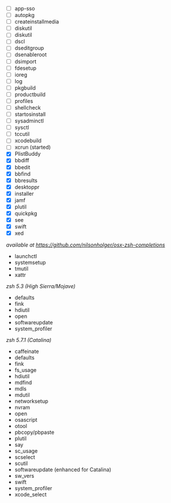 
- [ ] app-sso
- [ ] autopkg
- [ ] createinstallmedia
- [ ] diskutil
- [ ] diskutil
- [ ] dscl
- [ ] dseditgroup
- [ ] dsenableroot
- [ ] dsimport
- [ ] fdesetup
- [ ] ioreg
- [ ] log
- [ ] pkgbuild
- [ ] productbuild
- [ ] profiles
- [ ] shellcheck
- [ ] startosinstall
- [ ] sysadminctl
- [ ] sysctl
- [ ] tccutil
- [ ] xcodebuild
- [ ] xcrun (started)
- [x] PlistBuddy
- [x] bbdiff
- [x] bbedit
- [x] bbfind
- [x] bbresults
- [x] desktoppr
- [x] installer
- [x] jamf
- [x] plutil
- [x] quickpkg
- [x] see
- [x] swift
- [x] xed

*available at https://github.com/nilsonholger/osx-zsh-completions*

- launchctl
- systemsetup
- tmutil
- xattr

*zsh 5.3 (High Sierra/Mojave)*

- defaults
- fink
- hdiutil
- open
- softwareupdate
- system_profiler

*zsh 5.7.1 (Catalina)*

- caffeinate
- defaults
- fink
- fs_usage
- hdiutil
- mdfind
- mdls
- mdutil
- networksetup
- nvram
- open
- osascript
- otool
- pbcopy/pbpaste
- plutil
- say
- sc_usage
- scselect
- scutil
- softwareupdate (enhanced for Catalina)
- sw_vers
- swift
- system_profiler
- xcode_select
